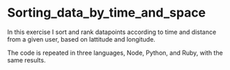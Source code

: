 # Sorting_data_by_time_and_space

In this exercise I sort and rank datapoints according to time and distance from a given user, based on lattitude and longitude. 

The code is repeated in three languages, Node, Python, and Ruby, with the same results.
